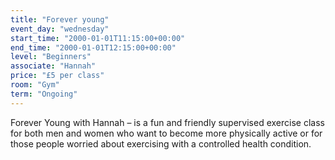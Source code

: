 ```yaml
---
title: "Forever young"
event_day: "wednesday"
start_time: "2000-01-01T11:15:00+00:00"
end_time: "2000-01-01T12:15:00+00:00"
level: "Beginners"
associate: "Hannah"
price: "£5 per class"
room: "Gym"
term: "Ongoing"
---
```


Forever Young with Hannah – is a fun and friendly supervised exercise class for both men and women who want to become more physically active or for those people worried about exercising with a controlled health condition.